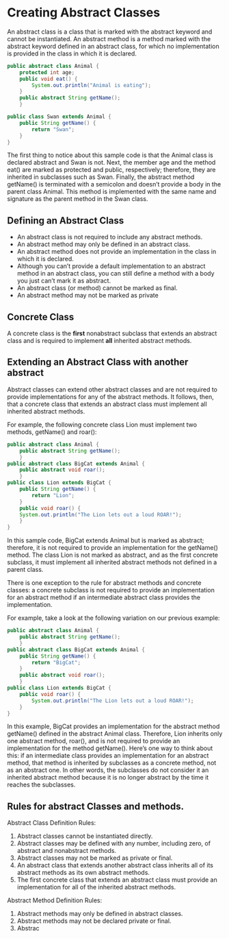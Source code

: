 # Creating Abstract Classes

An abstract class is a class that is marked with the abstract keyword and cannot be instantiated. An abstract method is a method marked with the abstract keyword defined in an
abstract class, for which no implementation is provided in the class in which it is declared.

```Java
public abstract class Animal {
    protected int age;
    public void eat() {
        System.out.println("Animal is eating");
    }
    public abstract String getName();
    }

public class Swan extends Animal {
    public String getName() {
        return "Swan";
    }
}
```

The first thing to notice about this sample code is that the Animal class is declared
abstract and Swan is not. Next, the member age and the method eat() are marked as
protected and public, respectively; therefore, they are inherited in subclasses such as Swan. Finally, the abstract method getName() is terminated with a semicolon and doesn’t provide a body in the parent class Animal. This method is implemented with the same name and
signature as the parent method in the Swan class.

## Defining an Abstract Class

- An abstract class is not required to include any abstract methods.
- An abstract method may only be defined in an abstract class.
- An abstract method does not provide an implementation in the class in which it is declared.
- Although you can’t provide a default implementation to an abstract method in an abstract class, you can still define a method with a body you just can’t mark it as abstract.
- An abstract class (or method) cannot be marked as final.
- An abstract method may not be marked as private

## Concrete Class

A concrete class is the **first** nonabstract subclass that extends an abstract class and is required to implement **all** inherited abstract methods.

## Extending an Abstract Class with another abstract

Abstract classes can extend other abstract classes and are not required to provide implementations for any of the abstract methods. It follows, then, that a concrete class that extends an abstract class must implement all inherited abstract methods.

For example, the following concrete class Lion must implement two methods, getName() and roar():

```Java
public abstract class Animal {
    public abstract String getName();
    }
public abstract class BigCat extends Animal {
    public abstract void roar();
    }
public class Lion extends BigCat {
    public String getName() {
        return "Lion";
    }
    public void roar() {
    System.out.println("The Lion lets out a loud ROAR!");
    }
}
```

In this sample code, BigCat extends Animal but is marked as abstract; therefore, it is
not required to provide an implementation for the getName() method. The class Lion is
not marked as abstract, and as the first concrete subclass, it must implement all inherited
abstract methods not defined in a parent class.

There is one exception to the rule for abstract methods and concrete classes: a concrete
subclass is not required to provide an implementation for an abstract method if an intermediate abstract class provides the implementation. 

For example, take a look at the following variation on our previous example:

```Java
public abstract class Animal {
    public abstract String getName();
    }
public abstract class BigCat extends Animal {
    public String getName() {
        return "BigCat";
    }
    public abstract void roar();
    }
public class Lion extends BigCat {
    public void roar() {
        System.out.println("The Lion lets out a loud ROAR!");
    }
}
```

In this example, BigCat provides an implementation for the abstract method getName() defined in the abstract Animal class. Therefore, Lion inherits only one abstract method,
roar(), and is not required to provide an implementation for the method getName().
Here’s one way to think about this: if an intermediate class provides an implementation
for an abstract method, that method is inherited by subclasses as a concrete method, not
as an abstract one. In other words, the subclasses do not consider it an inherited abstract
method because it is no longer abstract by the time it reaches the subclasses.

## Rules for abstract Classes and methods.

Abstract Class Definition Rules:

1. Abstract classes cannot be instantiated directly.
1. Abstract classes may be defined with any number, including zero, of abstract and nonabstract methods.
1. Abstract classes may not be marked as private or final.
1. An abstract class that extends another abstract class inherits all of its abstract methods as its own abstract methods.
1. The first concrete class that extends an abstract class must provide an implementation for all of the inherited abstract methods.

Abstract Method Definition Rules:

1. Abstract methods may only be defined in abstract classes.
1. Abstract methods may not be declared private or final.
1. Abstrac